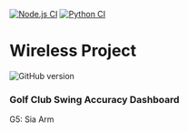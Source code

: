 [![Node.js CI](https://github.com/PoomThammasorn/Golf-Club-Swing-Accuracy-Dashboard/actions/workflows/node.js.yml/badge.svg?branch=main)](https://github.com/PoomThammasorn/Golf-Club-Swing-Accuracy-Dashboard/actions/workflows/node.js.yml)
[![Python CI](https://github.com/PoomThammasorn/Golf-Club-Swing-Accuracy-Dashboard/actions/workflows/python.yml/badge.svg)](https://github.com/PoomThammasorn/Golf-Club-Swing-Accuracy-Dashboard/actions/workflows/python.yml)

# Wireless Project

![GitHub version](https://img.shields.io/badge/version-0.0.1-blue)

### Golf Club Swing Accuracy Dashboard

G5: Sia Arm
